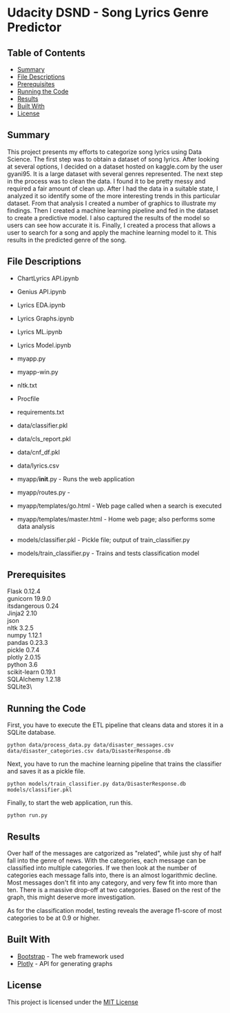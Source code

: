 # Udacity DSND - Song Lyrics Genre Predictor

## Table of Contents

* [Summary](#summary)
* [File Descriptions](#file-descriptions)
* [Prerequisites](#prerequisites)
* [Running the Code](#running-the-code)
* [Results](#results)
* [Built With](#built-with)
* [License](#license)

## Summary

This project presents my efforts to categorize song lyrics using Data Science.  The first step was to obtain a dataset of song lyrics.  After looking at several options, I decided on a dataset hosted on kaggle.com by the user gyani95.  It is a large dataset with several genres represented.  The next step in the process was to clean the data.  I found it to be pretty messy and required a fair amount of clean up.  After I had the data in a suitable state, I analyzed it so identify some of the more interesting trends in this particular dataset.  From that analysis I created a number of graphics to illustrate my findings.  Then I created a machine learning pipeline and fed in the dataset to create a predictive model.  I also captured the results of the model so users can see how accurate it is.  Finally, I created a process that allows a user to search for a song and apply the machine learning model to it.  This results in the predicted genre of the song.

## File Descriptions

* ChartLyrics API.ipynb
* Genius API.ipynb
* Lyrics EDA.ipynb
* Lyrics Graphs.ipynb
* Lyrics ML.ipynb
* Lyrics Model.ipynb
* myapp.py
* myapp-win.py
* nltk.txt
* Procfile
* requirements.txt

* data/classifier.pkl
* data/cls_report.pkl
* data/cnf_df.pkl
* data/lyrics.csv

* myapp/__init__.py - Runs the web application
* myapp/routes.py - 
* myapp/templates/go.html - Web page called when a search is executed
* myapp/templates/master.html - Home web page; also performs some data analysis
* models/classifier.pkl - Pickle file; output of train_classifier.py
* models/train_classifier.py - Trains and tests classification model

## Prerequisites

Flask 0.12.4\
gunicorn 19.9.0\
itsdangerous 0.24\
Jinja2 2.10\
json\
nltk 3.2.5\
numpy 1.12.1\
pandas 0.23.3\
pickle 0.7.4\
plotly 2.0.15\
python 3.6\
scikit-learn 0.19.1\
SQLAlchemy 1.2.18\
SQLite3\

## Running the Code

First, you have to execute the ETL pipeline that cleans data and stores it in a SQLite database.
```
python data/process_data.py data/disaster_messages.csv data/disaster_categories.csv data/DisasterResponse.db
```

Next, you have to run the machine learning pipeline that trains the classifier and saves it as a pickle file.
```
python models/train_classifier.py data/DisasterResponse.db models/classifier.pkl
```

Finally, to start the web application, run this.
```
python run.py
```

## Results

Over half of the messages are catgorized as "related", while just shy of half fall into the genre of news.  With the categories, each message can be classified into multiple categories.  If we then look at the number of categories each message falls into, there is an almost logarithmic decline.  Most messages don't fit into any category, and very few fit into more than ten.  There is a massive drop-off at two categories.  Based on the rest of the graph, this might deserve more investigation.

As for the classification model, testing reveals the average f1-score of most categories to be at 0.9 or higher.

## Built With

* [Bootstrap](https://getbootstrap.com/docs/4.0/getting-started/introduction/#starter-template) - The web framework used
* [Plotly](https://cdn.plot.ly/plotly-latest.min.js) - API for generating graphs

## License

This project is licensed under the [MIT License](https://opensource.org/licenses/MIT)
